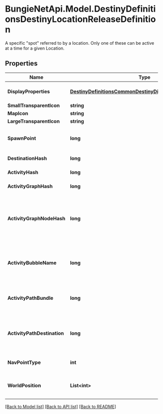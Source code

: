 # BungieNetApi.Model.DestinyDefinitionsDestinyLocationReleaseDefinition
A specific \"spot\" referred to by a location. Only one of these can be active at a time for a given Location.
## Properties

Name | Type | Description | Notes
------------ | ------------- | ------------- | -------------
**DisplayProperties** | [**DestinyDefinitionsCommonDestinyDisplayPropertiesDefinition**](DestinyDefinitionsCommonDestinyDisplayPropertiesDefinition.md) | Sadly, these don&#39;t appear to be populated anymore (ever?) | [optional] 
**SmallTransparentIcon** | **string** |  | [optional] 
**MapIcon** | **string** |  | [optional] 
**LargeTransparentIcon** | **string** |  | [optional] 
**SpawnPoint** | **long** | If we had map information, this spawnPoint would be interesting. But sadly, we don&#39;t have that info. | [optional] 
**DestinationHash** | **long** | The Destination being pointed to by this location. | [optional] 
**ActivityHash** | **long** | The Activity being pointed to by this location. | [optional] 
**ActivityGraphHash** | **long** | The Activity Graph being pointed to by this location. | [optional] 
**ActivityGraphNodeHash** | **long** | The Activity Graph Node being pointed to by this location. (Remember that Activity Graph Node hashes are only unique within an Activity Graph: so use the combination to find the node being spoken of) | [optional] 
**ActivityBubbleName** | **long** | The Activity Bubble within the Destination. Look this up in the DestinyDestinationDefinition&#39;s bubbles and bubbleSettings properties. | [optional] 
**ActivityPathBundle** | **long** | If we had map information, this would tell us something cool about the path this location wants you to take. I wish we had map information. | [optional] 
**ActivityPathDestination** | **long** | If we had map information, this would tell us about path information related to destination on the map. Sad. Maybe you can do something cool with it. Go to town man. | [optional] 
**NavPointType** | **int** | The type of Nav Point that this represents. See the enumeration for more info. | [optional] 
**WorldPosition** | **List&lt;int&gt;** | Looks like it should be the position on the map, but sadly it does not look populated... yet? | [optional] 

[[Back to Model list]](../README.md#documentation-for-models) [[Back to API list]](../README.md#documentation-for-api-endpoints) [[Back to README]](../README.md)

